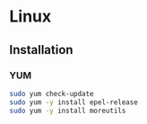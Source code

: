 # Linux

## Installation

### YUM

```sh
sudo yum check-update
sudo yum -y install epel-release
sudo yum -y install moreutils
```
